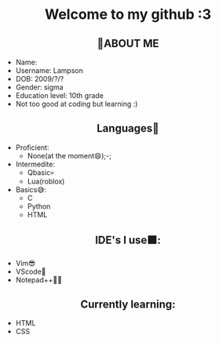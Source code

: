 <div align="center">
  <h1>Welcome to my github :3</h1>
</div>

<div align="center">
  <h2>👋ABOUT ME</h2>
</div>

- Name:
- Username: Lampson
- DOB: 2009/?/?
- Gender: sigma
- Education level: 10th grade
- Not too good at coding but learning :)

<div align="center">
  <h2>Languages📘</h2>
</div>

- Proficient:
   - None(at the moment😄);-;
- Intermedite:
   - Qbasic💀
   - Lua(roblox)
- Basics😅:
   - C
   - Python
   - HTML

<div align="center">
  <h2>IDE's I use⬛:</h2>
</div>

- Vim😎
- VScode🥶
- Notepad++🙏🏿

<section align = "center">
  <h2>Currently learning:</h2>
  <div align = "left">
    <ul>
      <li>HTML</li>
      <li>CSS</li>
    </ul>
  </div>
</section>
